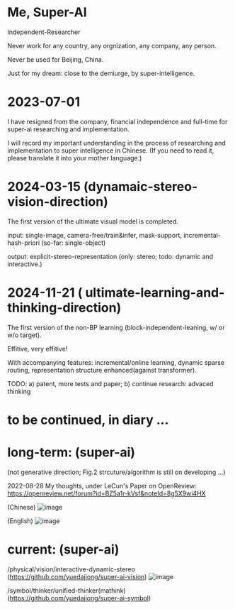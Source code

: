 # Me, Super-AI
  Independent-Researcher
  
  Never work for any country, any orgnization, any company, any person.
  
  Never be used for Beijing, China.

  Just for my dream: close to the demiurge, by super-intelligence. 
  
# 2023-07-01

  I have resigned from the company, financial independence and full-time for super-ai researching and implementation.
  
  I will record my important understanding in the process of researching and implementation to super intelligence in Chinese.
  (If you need to read it, please translate it into your mother language.)

# 2024-03-15 (dynamaic-stereo-vision-direction)

  The first version of the ultimate visual model is completed.
  
  input: single-image, camera-free/train&infer, mask-support, incremental-hash-priori (so-far: single-object)
  
  output: explicit-stereo-representation (only: stereo; todo: dynamic and interactive.)

# 2024-11-21 (<brain-like> ultimate-learning-and-thinking-direction)

  The first version of the non-BP learning (block-independent-leaning, w/ or w/o target).
  
  Effitive, very effitive!
  
  With accompanying features: incremental/online learning, dynamic sparse routing, representation structure enhanced(against transformer).
  
  TODO: 
     a) patent, more tests and paper;   b) continue research: advaced thinking 

#

# to be continued, in diary ...

# long-term: (super-ai) 
(not generative direction; Fig.2 strcuture/algorithm is still on developing ...)

2022-08-28 My thoughts, under LeCun's Paper on OpenReview:  https://openreview.net/forum?id=BZ5a1r-kVsf&noteId=8g5X9wi4HX

(Chinese)
![image](https://github.com/yuedajiong/super-ai/assets/52232153/a43fb2c3-963c-40be-a3fa-0f1134151419)

(English)
![image](https://github.com/yuedajiong/super-ai/assets/52232153/7099d885-4fc6-41a4-954a-c3f5b9fe9af8)


# current: (super-ai)
/physical/vision/interactive-dynamic-stereo  (https://github.com/yuedajiong/super-ai-vision)
![image](https://github.com/yuedajiong/super-ai/assets/52232153/176fe1cd-5328-49e7-a896-a50747b261df)


/symbol/thinker/unified-thinker(mathink)  (https://github.com/yuedajiong/super-ai-symbol)

